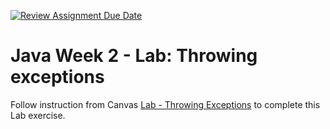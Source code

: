 [![Review Assignment Due Date](https://classroom.github.com/assets/deadline-readme-button-24ddc0f5d75046c5622901739e7c5dd533143b0c8e959d652212380cedb1ea36.svg)](https://classroom.github.com/a/8rWYvHIx)
# Java Week 2 - Lab: Throwing exceptions

Follow instruction from Canvas [Lab - Throwing Exceptions](https://awstechu.instructure.com/courses/517/assignments/29390) to complete this Lab exercise.
